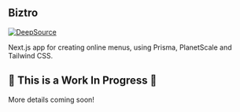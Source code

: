 ## Biztro

[![DeepSource](https://deepsource.io/gh/dkast/bistro.svg/?label=active+issues&show_trend=true&token=ka1uwQTdoJTIVeRZl6gI7ERb)](https://deepsource.io/gh/dkast/bistro/?ref=repository-badge)

Next.js app for creating online menus, using Prisma, PlanetScale and Tailwind CSS.

## 🚧 This is a Work In Progress 🚧

More details coming soon!
